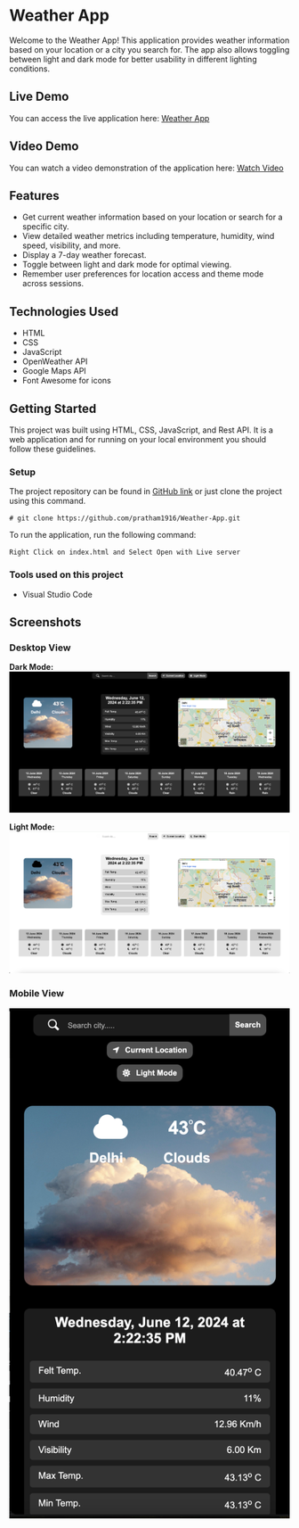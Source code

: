 # Weather App

Welcome to the Weather App! This application provides weather information based on your location or a city you search for. The app also allows toggling between light and dark mode for better usability in different lighting conditions.

## Live Demo

You can access the live application here: [Weather App](https://kraftshala-weather.netlify.app/)
## Video Demo

You can watch a video demonstration of the application here: [Watch Video](https://www.loom.com/share/7a05286ef2a348258060de6ffa057df9?sid=b21fcd14-1d65-4a9c-96c3-e6e49908e976)

## Features

- Get current weather information based on your location or search for a specific city.
- View detailed weather metrics including temperature, humidity, wind speed, visibility, and more.
- Display a 7-day weather forecast.
- Toggle between light and dark mode for optimal viewing.
- Remember user preferences for location access and theme mode across sessions.

## Technologies Used

- HTML
- CSS
- JavaScript
- OpenWeather API
- Google Maps API
- Font Awesome for icons

## Getting Started

This project was built using HTML, CSS, JavaScript, and Rest API. It is a web application and for running on your local environment you should follow these guidelines.

### Setup

The project repository can be found in [GitHub link](https://github.com/heyasif/Kraftshala.git) or just clone the project using this command. 

```
# git clone https://github.com/pratham1916/Weather-App.git
```

To run the application, run the following command:

```
Right Click on index.html and Select Open with Live server
```
### Tools used on this project

- Visual Studio Code

## Screenshots

### Desktop View

**Dark Mode:**
![Home Dark Mode](https://github.com/heyasif/Kraftshala/blob/main/assests/home-dark.png?raw=true)

**Light Mode:**
![Home Light Mode](https://github.com/heyasif/Kraftshala/blob/main/assests/home-light.png?raw=true)

### Mobile View

![Mobile View](https://github.com/heyasif/Kraftshala/blob/main/assests/mobview.png?raw=true)

